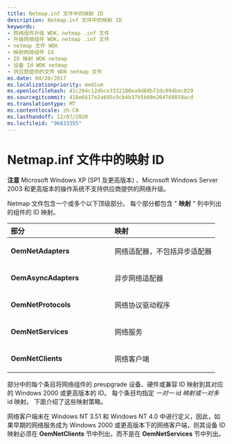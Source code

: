 ```yaml
---
title: Netmap.inf 文件中的映射 ID
description: Netmap.inf 文件中的映射 ID
keywords:
- 网络组件升级 WDK，netmap .inf 文件
- 升级网络组件 WDK，netmap .inf 文件
- netmap 文件 WDK
- 映射网络组件 Id
- ID 映射 WDK netmap
- 设备 Id WDK netmap
- 供应商提供的文件 WDK netmap 文件
ms.date: 04/20/2017
ms.localizationpriority: medium
ms.openlocfilehash: 41c204c12dbce3332186ea9d68b72dc094bec829
ms.sourcegitcommit: 418e6617e2a695c9cb4b37b5b60e264760858acd
ms.translationtype: MT
ms.contentlocale: zh-CN
ms.lasthandoff: 12/07/2020
ms.locfileid: "96833355"
---
```

# <a name="mapping-ids-in-a-netmapinf-file"></a>Netmap.inf 文件中的映射 ID





**注意**  Microsoft Windows XP (SP1 及更高版本) 、Microsoft Windows Server 2003 和更高版本的操作系统不支持供应商提供的网络升级。

 

Netmap 文件包含一个或多个以下顶级部分。 每个部分都包含 " **映射** " 列中列出的组件的 ID 映射。

<table>
<colgroup>
<col width="50%" />
<col width="50%" />
</colgroup>
<thead>
<tr class="header">
<th align="left">部分</th>
<th align="left">映射</th>
</tr>
</thead>
<tbody>
<tr class="odd">
<td align="left"><p><strong>OemNetAdapters</strong></p></td>
<td align="left"><p>网络适配器，不包括异步适配器</p></td>
</tr>
<tr class="even">
<td align="left"><p><strong>OemAsyncAdapters</strong></p></td>
<td align="left"><p>异步网络适配器</p></td>
</tr>
<tr class="odd">
<td align="left"><p><strong>OemNetProtocols</strong></p></td>
<td align="left"><p>网络协议驱动程序</p></td>
</tr>
<tr class="even">
<td align="left"><p><strong>OemNetServices</strong></p></td>
<td align="left"><p>网络服务</p></td>
</tr>
<tr class="odd">
<td align="left"><p><strong>OemNetClients</strong></p></td>
<td align="left"><p>网络客户端</p></td>
</tr>
</tbody>
</table>

 

部分中的每个条目将网络组件的 preupgrade 设备、硬件或兼容 ID 映射到其对应的 Windows 2000 或更高版本的 ID。 每个条目均指定 *一对一* *id 映射或一对多* id 映射。 下面介绍了这些映射策略。

网络客户端未在 Windows NT 3.51 和 Windows NT 4.0 中进行定义，因此，如果早期的网络服务成为 Windows 2000 或更高版本下的网络客户端，则其设备 ID 映射必须在 **OemNetClients** 节中列出，而不是在 **OemNetServices** 节中列出。

 

 





